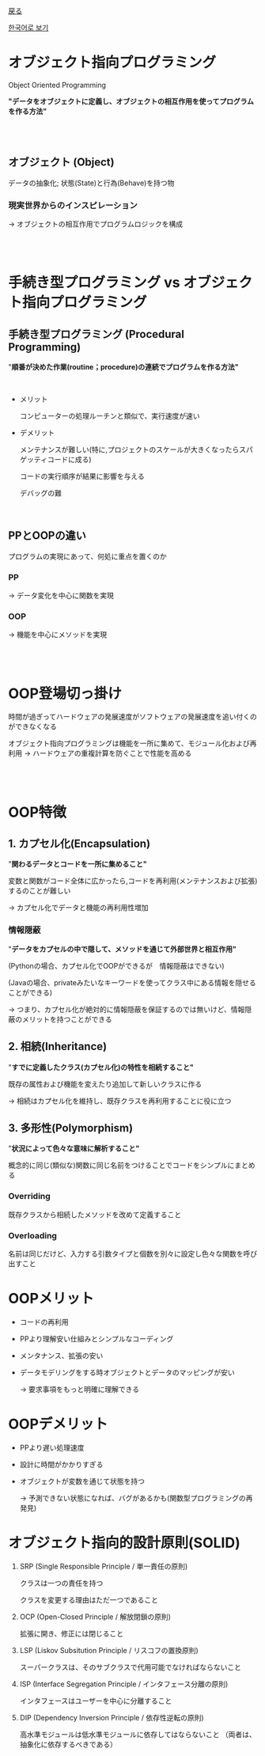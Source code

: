 [戻る](../README-jp.md)

[한국어로 보기](./README.md)

# オブジェクト指向プログラミング
Object Oriented Programming

**"データをオブジェクトに定義し、オブジェクトの相互作用を使ってプログラムを作る方法"**

<br/>
<br/>

## オブジェクト (Object)

データの抽象化; 状態(State)と行為(Behave)を持つ物

### 現実世界からのインスピレーション

→ オブジェクトの相互作用でプログラムロジックを構成

<br/>
<br/>

# 手続き型プログラミング vs オブジェクト指向プログラミング

## 手続き型プログラミング (Procedural Programming)

"**順番が決めた作業(routine；procedure)の連続でプログラムを作る方法"**

<br/>

- メリット

    コンピューターの処理ルーチンと類似で、実行速度が速い

- デメリット

    メンテナンスが難しい(特に,プロジェクトのスケールが大きくなったらスパゲッティコードに成る)

    コードの実行順序が結果に影響を与える

    デバッグの難

<br/>

## PPとOOPの違い

プログラムの実現にあって、何処に重点を置くのか

### PP

→ データ変化を中心に関数を実現

### OOP

→ 機能を中心にメソッドを実現

<br/>
<br/>

# OOP登場切っ掛け

時間が過ぎってハードウェアの発展速度がソフトウェアの発展速度を追い付くのができなくなる

オブジェクト指向プログラミングは機能を一所に集めて、モジュール化および再利用 → ハードウェアの重複計算を防ぐことで性能を高める

<br/>
<br/>

# OOP特徴

## 1. カプセル化(Encapsulation)

"**関わるデータとコードを一所に集めること"**

変数と関数がコード全体に広かったら,コードを再利用(メンテナンスおよび拡張)するのことが難しい

→ カプセル化でデータと機能の再利用性増加

### 情報隠蔽

"**データをカプセルの中で隠して、メソッドを通じて外部世界と相互作用"**

(Pythonの場合、カプセル化でOOPができるが　情報隠蔽はできない)

(Javaの場合、privateみたいなキーワードを使ってクラス中にある情報を隠せることができる)

→ つまり、カプセル化が絶対的に情報隠蔽を保証するのでは無いけど、情報隠蔽のメリットを持つことができる

## 2. 相続(Inheritance)

"**すでに定義したクラス(カプセル化)の特性を相続すること"**

既存の属性および機能を変えたり追加して新しいクラスに作る

→ 相続はカプセル化を維持し、既存クラスを再利用することに役に立つ

## 3. 多形性(Polymorphism)

"**状況によって色々な意味に解析すること"**

概念的に同じ(類似な)関数に同じ名前をつけることでコードをシンプルにまとめる

### Overriding

既存クラスから相続したメソッドを改めて定義すること

### Overloading

名前は同じだけど、入力する引数タイプと個数を別々に設定し色々な関数を呼び出すこと

# OOPメリット

- コードの再利用
- PPより理解安い仕組みとシンプルなコーディング
- メンタナンス、拡張の安い
- データモデリングをする時オブジェクトとデータのマッピングが安い

    → 要求事項をもっと明確に理解できる

# OOPデメリット

- PPより遅い処理速度
- 設計に時間がかかりすぎる
- オブジェクトが変数を通じて状態を持つ

    → 予測できない状態になれば、バグがあるかも(関数型プログラミングの再発見)
    


# オブジェクト指向的設計原則(SOLID)

1. SRP (Single Responsible Principle / 単一責任の原則)

    クラスは一つの責任を持つ

    クラスを変更する理由はただ一つであること

2. OCP (Open-Closed Principle / 解放閉鎖の原則)

    拡張に開き、修正には閉じること

3. LSP (Liskov Subsitution Principle / リスコフの置換原則)

    スーパークラスは、そのサブクラスで代用可能でなければならないこと

4. ISP (Interface Segregation Principle / インタフェース分離の原則)

    インタフェースはユーザーを中心に分離すること

5. DIP (Dependency Inversion Principle / 依存性逆転の原則)

    高水準モジュールは低水準モジュールに依存してはならないこと
    （両者は、抽象化に依存するべきである）
